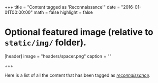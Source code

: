 +++
title = "Content tagged as 'Reconnaissance'"
date = "2016-01-01T00:00:00"
math = false
highlight = false

# Optional featured image (relative to `static/img/` folder).
[header]
image = "headers/spacer.png"
caption = ""

+++

Here is a list of all the content that has been tagged as *[reconnaissance](https://f0.holisticinfosecforwebdevelopers.com/chap06.html#process-and-practises-penetration-testing-reconnaissance)*.
